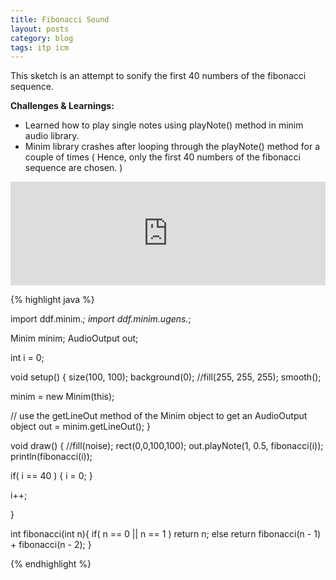 ```yaml
---
title: Fibonacci Sound
layout: posts
category: blog
tags: itp icm
---
```


This sketch is an attempt to sonify the first 40 numbers of the fibonacci sequence.

**Challenges & Learnings:**

* Learned how to play single notes using playNote() method in minim audio library.
* Minim library crashes after looping through the playNote() method for a couple of times ( Hence, only the first 40 numbers of the fibonacci sequence are chosen. )

<iframe width="100%" height="166" scrolling="no" frameborder="no" src="https://w.soundcloud.com/player/?url=https%3A//api.soundcloud.com/tracks/124608817&amp;color=ff6600&amp;auto_play=false&amp;show_artwork=true"></iframe>

{% highlight java %}

import ddf.minim.*;
import ddf.minim.ugens.*;

Minim minim;
AudioOutput out;

int i = 0;

void setup() {
  size(100, 100);
  background(0);
  //fill(255, 255, 255);
  smooth();
  
  minim = new Minim(this);
  
  // use the getLineOut method of the Minim object to get an AudioOutput object
  out = minim.getLineOut();
}

void draw() {
  //fill(noise);
  rect(0,0,100,100);
  out.playNote(1, 0.5, fibonacci(i));
  println(fibonacci(i));
  
  if( i == 40 ) {
    i = 0;
  }
  
  i++;
  
}

int fibonacci(int n){
  if( n == 0 || n == 1 )
  return n;
  else
  return fibonacci(n - 1) + fibonacci(n - 2);
}

{% endhighlight %}
